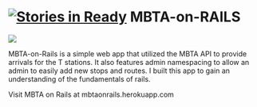 [![Stories in Ready](https://badge.waffle.io/judngu/MBTA-on-RAILS.png?label=ready&title=Ready)](https://waffle.io/judngu/MBTA-on-RAILS)
MBTA-on-RAILS
=============

[![](http://i.imgur.com/KnmZSfJ.png)](http://mbtaonrails.herokuapp.com/)

MBTA-on-Rails is a simple web app that utilized the MBTA API to provide arrivals for the T stations.  It also features admin namespacing to allow an admin to easily add new stops and routes.
I built this app to gain an understanding of the fundamentals of rails.

Visit MBTA on Rails at mbtaonrails.herokuapp.com
